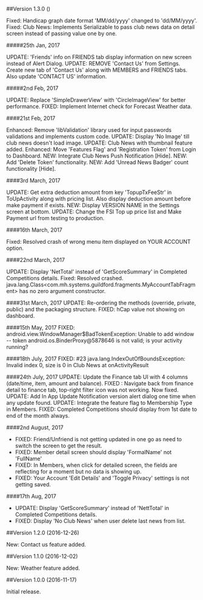 ##Version 1.3.0 ()

   Fixed: Handicap graph date format 'MM/dd/yyyy' changed to 'dd/MM/yyyy'.
   Fixed: Club News: Implements Serializable to pass club news data on detail screen instead of passing value one by one.

   #####25th Jan, 2017

   UPDATE: 'Friends' info on FRIENDS tab display information on new screen instead of Alert Dialog.
   UPDATE: REMOVE 'Contact Us' from Settings. Create new tab of 'Contact Us' along with MEMBERS and FRIENDS tabs. Also update 'CONTACT US' information.

   #####2nd Feb, 2017

   UPDATE: Replace 'SimpleDrawerView' with 'CircleImageView' for better performance.
   FIXED: Implement Internet check for Forecast Weather data.

   ####21st Feb, 2017

   Enhanced: Remove 'libValidation' library used for input passwords validations and implements custom code.
   UPDATE: Display 'No Image' till club news doesn't load image.
   UPDATE: Club News with thumbnail feature added.
   Enhanced: Move 'Features Flag' and 'Registration Token' from Login to Dashboard.
   NEW: Integrate Club News Push Notification [Hide].
   NEW: Add 'Delete Token' functionality.
   NEW: Add 'Unread News Badger' count functionality [Hide].

   ####3rd March, 2017

   UPDATE: Get extra deduction amount from key 'TopupTxFeeStr' in ToUpActivity along with pricing list. Also display deduction amount before make payment if exists.
   NEW: Display VERSION NAME in the Settings screen at bottom.
   UPDATE: Change the FSI Top up price list and Make Payment url from testing to production.

   ####16th March, 2017

   Fixed: Resolved crash of wrong menu item displayed on YOUR ACCOUNT option.

   ####22nd March, 2017

   UPDATE: Display 'NetTotal' instead of 'GetScoreSummary' in Completed Competitions details.
   Fixed: Resolved crashed. java.lang.Class<com.mh.systems.guildford.fragments.MyAccountTabFragment> has no zero argument constructor.

  ####31st March, 2017
  UPDATE: Re-ordering the methods (override, private, public) and the packaging structure.
  FIXED: hCap value not showing on dashboard.
  
  ####15th May, 2017
  FIXED: android.view.WindowManager$BadTokenException: Unable to add window -- token android.os.BinderProxy@5878646 is not valid; is your activity running?

  ####18th July, 2017
  FIXED: #23 java.lang.IndexOutOfBoundsException: Invalid index 0, size is 0 in Club News at onActivityResult
  
   ####24th July, 2017
   UPDATE: Update the Finance tab UI with 4 columns (date/time, item, amount and balance).
   FIXED : Navigate back from finance detail to finance tab, top-right filter icon was not working. Now fixed.
   UPDATE: Add In App Update Notification version alert dialog one time when any update found.
   UPDATE: Integrate the feature flag to Membership Type in Members.
   FIXED:  Completed Competitions should display from 1st date to end of the month always.

   ####2nd August, 2017
   - FIXED: Friend/Unfriend is not getting updated in one go as need to switch the screen to get the result.
   - FIXED: Member detail screen should display 'FormalName' not 'FullName'
   - FIXED: In Members, when click for detailed screen, the fields are reflecting for a moment but no data is showing up.
   - FIXED: Your Account 'Edit Details' and 'Toggle Privacy' settings is not getting saved.

   ####17th Aug, 2017
   - UPDATE: Display 'GetScoreSummary' instead of 'NettTotal' in Completed Competitions details.
   - FIXED:  Display 'No Club News' when user delete last news from list.

##Version 1.2.0 (2016-12-26)

   New: Contact us feature added.

##Version 1.1.0 (2016-12-02)

   New: Weather feature added.

##Version 1.0.0 (2016-11-17)

Initial release.
